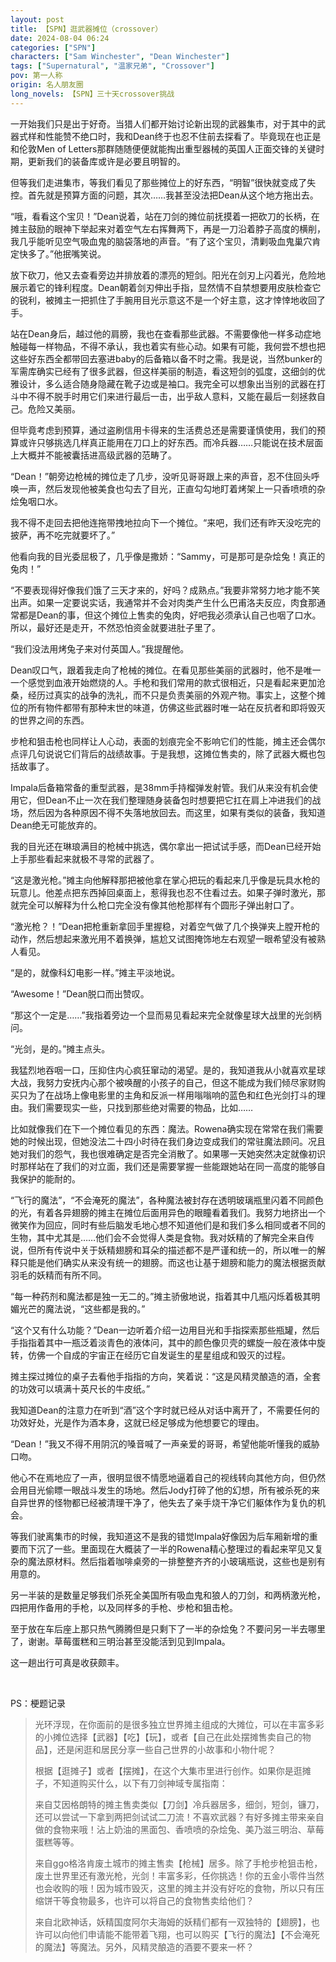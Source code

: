 ```yaml
---
layout: post
title: 【SPN】逛武器摊位（crossover）
date: 2024-08-04 06:24
categories: ["SPN"]
characters: ["Sam Winchester", "Dean Winchester"]
tags: ["Supernatural", "温家兄弟", "Crossover"]
pov: 第一人称
origin: 名人朋友圈
long_novels: 【SPN】三十天crossover挑战
---
```


一开始我们只是出于好奇。当猎人们都开始讨论新出现的武器集市，对于其中的武器式样和性能赞不绝口时，我和Dean终于也忍不住前去探看了。毕竟现在也正是和伦敦Men of Letters那群随随便便就能掏出重型器械的英国人正面交锋的关键时期，更新我们的装备库或许是必要且明智的。

但等我们走进集市，等我们看见了那些摊位上的好东西，“明智”很快就变成了失控。首先就是预算方面的问题，其次……我甚至没法把Dean从这个地方拖出去。

“哦，看看这个宝贝！”Dean说着，站在刀剑的摊位前抚摸着一把砍刀的长柄，在摊主鼓励的眼神下举起来对着空气左右挥舞两下，再是一刀沿着脖子高度的横削，我几乎能听见空气吸血鬼的脑袋落地的声音。“有了这个宝贝，清剿吸血鬼巢穴肯定快多了。”他抿嘴笑说。

放下砍刀，他又去查看旁边并排放着的漂亮的短剑。阳光在剑刃上闪着光，危险地展示着它的锋利程度。Dean朝着剑刃伸出手指，显然情不自禁想要用皮肤检查它的锐利，被摊主一把抓住了手腕用目光示意这不是一个好主意，这才悻悻地收回了手。

站在Dean身后，越过他的肩膀，我也在查看那些武器。不需要像他一样多动症地触碰每一样物品，不得不承认，我也着实有些心动。如果有可能，我何尝不想也把这些好东西全都带回去塞进baby的后备箱以备不时之需。我是说，当然bunker的军需库确实已经有了很多武器，但这样美丽的制造，看这短剑的弧度，这细剑的优雅设计，多么适合随身隐藏在靴子边或是袖口。我完全可以想象出当别的武器在打斗中不得不脱手时用它们来进行最后一击，出乎敌人意料，又能在最后一刻拯救自己。危险又美丽。

但毕竟考虑到预算，通过盗刷信用卡得来的生活费总还是需要谨慎使用，我们的预算或许只够挑选几样真正能用在刀口上的好东西。而冷兵器……只能说在技术层面上大概并不能被囊括进高级武器的范畴了。

“Dean！”朝旁边枪械的摊位走了几步，没听见哥哥跟上来的声音，忍不住回头呼唤一声，然后发现他被美食也勾去了目光，正直勾勾地盯着烤架上一只香喷喷的杂烩兔咽口水。

我不得不走回去把他连拖带拽地拉向下一个摊位。“来吧，我们还有昨天没吃完的披萨，再不吃完就要坏了。”

他看向我的目光委屈极了，几乎像是撒娇：“Sammy，可是那可是杂烩兔！真正的兔肉！”

“不要表现得好像我们饿了三天才来的，好吗？成熟点。”我要非常努力地才能不笑出声。如果一定要说实话，我通常并不会对肉类产生什么巴甫洛夫反应，肉食那通常都是Dean的事，但这个摊位上售卖的兔肉，好吧我必须承认自己也咽了口水。所以，最好还是走开，不然恐怕资金就要进肚子里了。

“我们没法用烤兔子来对付英国人。”我提醒他。

Dean叹口气，跟着我走向了枪械的摊位。在看见那些美丽的武器时，他不是唯一一个感觉到血液开始燃烧的人。手枪和我们常用的款式很相近，只是看起来更加沧桑，经历过真实的战争的洗礼，而不只是负责美丽的外观产物。事实上，这整个摊位的所有物件都带有那种末世的味道，仿佛这些武器时唯一站在反抗者和即将毁灭的世界之间的东西。

步枪和狙击枪也同样让人心动，表面的划痕完全不影响它们的性能，摊主还会偶尔点评几句说说它们背后的战绩故事。于是我想，这摊位售卖的，除了武器大概也包括故事了。

Impala后备箱常备的重型武器，是38mm手持榴弹发射管。我们从来没有机会使用它，但Dean不止一次在我们整理随身装备包时想要把它扛在肩上冲进我们的战场，然后因为各种原因不得不失落地放回去。而这里，如果有类似的装备，我知道Dean绝无可能放弃的。

我的目光还在琳琅满目的枪械中挑选，偶尔拿出一把试试手感，而Dean已经开始上手那些看起来就极不寻常的武器了。

“这是激光枪。”摊主向他解释那把被他拿在掌心把玩的看起来几乎像是玩具水枪的玩意儿。他差点把东西掉回桌面上，惹得我也忍不住看过去。如果子弹时激光，那就完全可以解释为什么枪口完全没有像其他枪那样有个圆形子弹出射口了。

“激光枪？！”Dean把枪重新拿回手里握稳，对着空气做了几个换弹夹上膛开枪的动作，然后想起来激光用不着换弹，尴尬又试图掩饰地左右观望一眼希望没有被熟人看见。

“是的，就像科幻电影一样。”摊主平淡地说。

“Awesome！”Dean脱口而出赞叹。

“那这个一定是……”我指着旁边一个显而易见看起来完全就像星球大战里的光剑柄问。

“光剑，是的。”摊主点头。

我猛烈地吞咽一口，压抑住内心疯狂窜动的渴望。是的，我知道我从小就喜欢星球大战，我努力安抚内心那个被唤醒的小孩子的自己，但这不能成为我们倾尽家财购买只为了在战场上像电影里的主角和反派一样用嗡嗡响的蓝色和红色光剑打斗的理由。我们需要现实一些，只找到那些绝对需要的物品，比如……

比如就像我们在下一个摊位看见的东西：魔法。Rowena确实现在常常在我们需要她的时候出现，但她没法二十四小时待在我们身边变成我们的常驻魔法顾问。况且她对我们的怨气，我也很难确定是否完全消散了。如果哪一天她突然决定就像初识时那样站在了我们的对立面，我们还是需要掌握一些能跟她站在同一高度的能够自我保护的能耐的。

“飞行的魔法”，“不会淹死的魔法”，各种魔法被封存在透明玻璃瓶里闪着不同颜色的光，有着各异翅膀的摊主在摊位后面用异色的眼瞳看着我们。我努力地挤出一个微笑作为回应，同时有些后脑发毛地心想不知道他们是和我们多么相同或者不同的生物，其中尤其是……他们会不会觉得人类是食物。我对妖精的了解完全来自传说，但所有传说中关于妖精翅膀和耳朵的描述都不是严谨和统一的，所以唯一的解释只能是他们确实从来没有统一的翅膀。而这也让基于翅膀和能力的魔法根据贡献羽毛的妖精而有所不同。

“每一种药剂和魔法都是独一无二的。”摊主骄傲地说，指着其中几瓶闪烁着极其明媚光芒的魔法说，“这些都是我的。”

“这个又有什么功能？”Dean一边听着介绍一边用目光和手指探索那些瓶罐，然后手指指着其中一瓶泛着淡青色的液体问，其中的颜色像贝壳的螺旋一般在液体中旋转，仿佛一个自成的宇宙正在经历它自发诞生的星星组成和毁灭的过程。

摊主探过摊位的桌子去看他手指指的方向，笑着说：“这是风精灵酿造的酒，全套的功效可以填满十英尺长的牛皮纸。”

我知道Dean的注意力在听到“酒”这个字时就已经从对话中离开了，不需要任何的功效好处，光是作为酒本身，这就已经足够成为他想要它的理由。

“Dean！”我又不得不用阴沉的嗓音喊了一声亲爱的哥哥，希望他能听懂我的威胁口吻。

他心不在焉地应了一声，很明显很不情愿地逼着自己的视线转向其他方向，但仍然会用目光偷瞟一眼战斗发生的场地。然后Jody打碎了他的幻想，所有被杀死的来自异世界的怪物都已经被清理干净了，他失去了亲手烧干净它们躯体作为复仇的机会。

等我们驶离集市的时候，我知道这不是我的错觉Impala好像因为后车厢新增的重要而下沉了一些。里面现在大概装了一半的Rowena精心整理过的看起来罕见又复杂的魔法原材料。然后指着咖啡桌旁的一排整整齐齐的小玻璃瓶说，这些也是别有用意的。

另一半装的是数量足够我们杀死全美国所有吸血鬼和狼人的刀剑，和两柄激光枪，四把用作备用的手枪，以及同样多的手枪、步枪和狙击枪。

至于放在车后座上那只热气腾腾但是只剩下了一半的杂烩兔？不要问另一半去哪里了，谢谢。草莓蛋糕和三明治甚至没能活到见到Impala。

这一趟出行可真是收获颇丰。

<br>

PS：梗题记录

> 光环浮现，在你面前的是很多独立世界摊主组成的大摊位，可以在丰富多彩的小摊位选择【武器】【吃】【玩】，或者【自己在此处摆摊售卖自己的物品】，还是闲逛和居民分享一些自己世界的小故事和小物什呢？
>
> 根据【逛摊子】或者【摆摊】，在这个大集市里进行创作。如果你是逛摊子，不知道购买什么，以下有刀剑神域专属指南：
>
> 来自艾因格朗特的摊主售卖类似【刀剑】冷兵器居多，细剑，短剑，镰刀，还可以尝试一下拿到两把剑试试二刀流！不喜欢武器？有好多摊主带来亲自做的食物来哦！沾上奶油的黑面包、香喷喷的杂烩兔、美乃滋三明治、草莓蛋糕等等。
>
> 来自ggo格洛肯废土城市的摊主售卖【枪械】居多。除了手枪步枪狙击枪，废土世界里还有激光枪，光剑！丰富多彩，任你挑选！你的五金小零件当然也会收购的哦！因为城市毁灭，这里的摊主并没有好吃的食物，所以只有压缩饼干等食物最多，也许可以将自己的食物售卖给他们？
>
> 来自北欧神话，妖精国度阿尔夫海姆的妖精们都有一双独特的【翅膀】，也许可以向他们申请能不能带着飞翔，也可以购买【飞行的魔法】【不会淹死的魔法】等魔法。另外，风精灵酿造的酒要不要来一杯？
